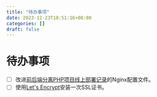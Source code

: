```yaml
---
title: "待办事项"
date: 2023-12-23T18:51:16+08:00
categories: []
draft: false
---
```

# 待办事项  
- [ ] 改进[前后端分离PHP项目线上部署记录](/post/online_deployment/)的Nginx配置文件。  
- [ ] 使用[Let's Encrypt](https://letsencrypt.org/)安装一次SSL证书。